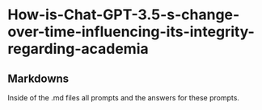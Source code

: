 # How-is-Chat-GPT-3.5-s-change-over-time-influencing-its-integrity-regarding-academia
## Markdowns

Inside of the .md files all prompts and the answers for these prompts.

